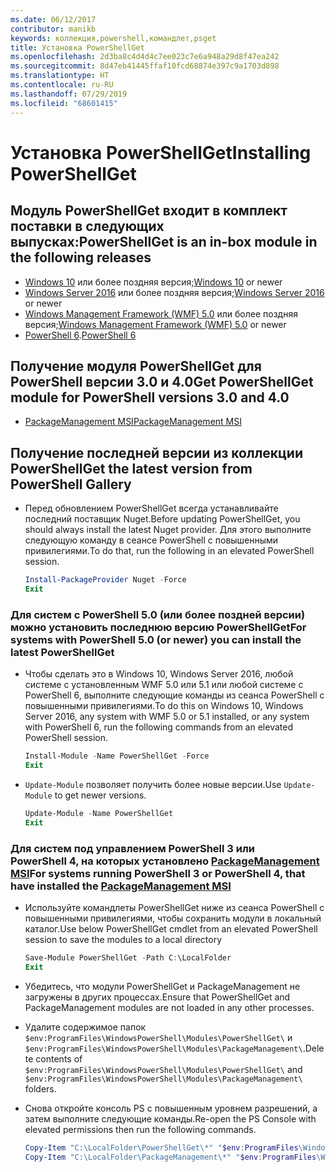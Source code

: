 ```yaml
---
ms.date: 06/12/2017
contributor: manikb
keywords: коллекция,powershell,командлет,psget
title: Установка PowerShellGet
ms.openlocfilehash: 2d3ba8c4d4d4c7ee023c7e6a948a29d8f47ea242
ms.sourcegitcommit: 8d47eb41445ffaf10fcd68874e397c9a1703d898
ms.translationtype: HT
ms.contentlocale: ru-RU
ms.lasthandoff: 07/29/2019
ms.locfileid: "68601415"
---
```

# <a name="installing-powershellget"></a><span data-ttu-id="5f8f5-103">Установка PowerShellGet</span><span class="sxs-lookup"><span data-stu-id="5f8f5-103">Installing PowerShellGet</span></span>

## <a name="powershellget-is-an-in-box-module-in-the-following-releases"></a><span data-ttu-id="5f8f5-104">Модуль PowerShellGet входит в комплект поставки в следующих выпусках:</span><span class="sxs-lookup"><span data-stu-id="5f8f5-104">PowerShellGet is an in-box module in the following releases</span></span>

- <span data-ttu-id="5f8f5-105">[Windows 10](https://www.microsoft.com/windows) или более поздняя версия;</span><span class="sxs-lookup"><span data-stu-id="5f8f5-105">[Windows 10](https://www.microsoft.com/windows) or newer</span></span>
- <span data-ttu-id="5f8f5-106">[Windows Server 2016](/windows-server/windows-server) или более поздняя версия;</span><span class="sxs-lookup"><span data-stu-id="5f8f5-106">[Windows Server 2016](/windows-server/windows-server) or newer</span></span>
- <span data-ttu-id="5f8f5-107">[Windows Management Framework (WMF) 5.0](https://www.microsoft.com/download/details.aspx?id=50395) или более поздняя версия;</span><span class="sxs-lookup"><span data-stu-id="5f8f5-107">[Windows Management Framework (WMF) 5.0](https://www.microsoft.com/download/details.aspx?id=50395) or newer</span></span>
- <span data-ttu-id="5f8f5-108">[PowerShell 6](https://github.com/PowerShell/PowerShell/releases).</span><span class="sxs-lookup"><span data-stu-id="5f8f5-108">[PowerShell 6](https://github.com/PowerShell/PowerShell/releases)</span></span>

## <a name="get-powershellget-module-for-powershell-versions-30-and-40"></a><span data-ttu-id="5f8f5-109">Получение модуля PowerShellGet для PowerShell версии 3.0 и 4.0</span><span class="sxs-lookup"><span data-stu-id="5f8f5-109">Get PowerShellGet module for PowerShell versions 3.0 and 4.0</span></span>

- [<span data-ttu-id="5f8f5-110">PackageManagement MSI</span><span class="sxs-lookup"><span data-stu-id="5f8f5-110">PackageManagement MSI</span></span>](https://www.microsoft.com/download/details.aspx?id=51451)

## <a name="get-the-latest-version-from-powershell-gallery"></a><span data-ttu-id="5f8f5-111">Получение последней версии из коллекции PowerShell</span><span class="sxs-lookup"><span data-stu-id="5f8f5-111">Get the latest version from PowerShell Gallery</span></span>

- <span data-ttu-id="5f8f5-112">Перед обновлением PowerShellGet всегда устанавливайте последний поставщик Nuget.</span><span class="sxs-lookup"><span data-stu-id="5f8f5-112">Before updating PowerShellGet, you should always install the latest Nuget provider.</span></span> <span data-ttu-id="5f8f5-113">Для этого выполните следующую команду в сеансе PowerShell с повышенными привилегиями.</span><span class="sxs-lookup"><span data-stu-id="5f8f5-113">To do that, run the following in an elevated PowerShell session.</span></span>

  ```powershell
  Install-PackageProvider Nuget -Force
  Exit
  ```

### <a name="for-systems-with-powershell-50-or-newer-you-can-install-the-latest-powershellget"></a><span data-ttu-id="5f8f5-114">Для систем с PowerShell 5.0 (или более поздней версии) можно установить последнюю версию PowerShellGet</span><span class="sxs-lookup"><span data-stu-id="5f8f5-114">For systems with PowerShell 5.0 (or newer) you can install the latest PowerShellGet</span></span>

- <span data-ttu-id="5f8f5-115">Чтобы сделать это в Windows 10, Windows Server 2016, любой системе с установленным WMF 5.0 или 5.1 или любой системе с PowerShell 6, выполните следующие команды из сеанса PowerShell с повышенными привилегиями.</span><span class="sxs-lookup"><span data-stu-id="5f8f5-115">To do this on Windows 10, Windows Server 2016, any system with WMF 5.0 or 5.1 installed, or any system with PowerShell 6, run the following commands from an elevated PowerShell session.</span></span>

  ```powershell
  Install-Module -Name PowerShellGet -Force
  Exit
  ```

- <span data-ttu-id="5f8f5-116">`Update-Module` позволяет получить более новые версии.</span><span class="sxs-lookup"><span data-stu-id="5f8f5-116">Use `Update-Module` to get newer versions.</span></span>

  ```powershell
  Update-Module -Name PowerShellGet
  Exit
  ```

### <a name="for-systems-running-powershell-3-or-powershell-4-that-have-installed-the-packagemanagement-msihttpswwwmicrosoftcomdownloaddetailsaspxid51451"></a><span data-ttu-id="5f8f5-117">Для систем под управлением PowerShell 3 или PowerShell 4, на которых установлено [PackageManagement MSI](https://www.microsoft.com/download/details.aspx?id=51451)</span><span class="sxs-lookup"><span data-stu-id="5f8f5-117">For systems running PowerShell 3 or PowerShell 4, that have installed the [PackageManagement MSI](https://www.microsoft.com/download/details.aspx?id=51451)</span></span>

- <span data-ttu-id="5f8f5-118">Используйте командлеты PowerShellGet ниже из сеанса PowerShell с повышенными привилегиями, чтобы сохранить модули в локальный каталог.</span><span class="sxs-lookup"><span data-stu-id="5f8f5-118">Use below PowerShellGet cmdlet from an elevated PowerShell session to save the modules to a local directory</span></span>

  ```powershell
  Save-Module PowerShellGet -Path C:\LocalFolder
  Exit
  ```

- <span data-ttu-id="5f8f5-119">Убедитесь, что модули PowerShellGet и PackageManagement не загружены в других процессах.</span><span class="sxs-lookup"><span data-stu-id="5f8f5-119">Ensure that PowerShellGet and PackageManagement modules are not loaded in any other processes.</span></span>
- <span data-ttu-id="5f8f5-120">Удалите содержимое папок `$env:ProgramFiles\WindowsPowerShell\Modules\PowerShellGet\` и `$env:ProgramFiles\WindowsPowerShell\Modules\PackageManagement\`.</span><span class="sxs-lookup"><span data-stu-id="5f8f5-120">Delete contents of `$env:ProgramFiles\WindowsPowerShell\Modules\PowerShellGet\` and  `$env:ProgramFiles\WindowsPowerShell\Modules\PackageManagement\` folders.</span></span>
- <span data-ttu-id="5f8f5-121">Снова откройте консоль PS с повышенным уровнем разрешений, а затем выполните следующие команды.</span><span class="sxs-lookup"><span data-stu-id="5f8f5-121">Re-open the PS Console with elevated permissions then run the following commands.</span></span>

  ```powershell
  Copy-Item "C:\LocalFolder\PowerShellGet\*" "$env:ProgramFiles\WindowsPowerShell\Modules\PowerShellGet\" -Recurse -Force
  Copy-Item "C:\LocalFolder\PackageManagement\*" "$env:ProgramFiles\WindowsPowerShell\Modules\PackageManagement\" -Recurse -Force
  ```
